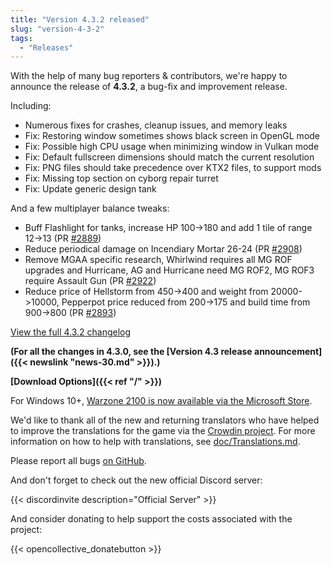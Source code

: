 ```yaml
---
title: "Version 4.3.2 released"
slug: "version-4-3-2"
tags:
  - "Releases"
---
```


With the help of many bug reporters & contributors, we're happy to announce the release of **4.3.2**, a bug-fix and improvement release.

Including:
- Numerous fixes for crashes, cleanup issues, and memory leaks
- Fix: Restoring window sometimes shows black screen in OpenGL mode
- Fix: Possible high CPU usage when minimizing window in Vulkan mode
- Fix: Default fullscreen dimensions should match the current resolution
- Fix: PNG files should take precedence over KTX2 files, to support mods
- Fix: Missing top section on cyborg repair turret
- Fix: Update generic design tank

And a few multiplayer balance tweaks:
- Buff Flashlight for tanks, increase HP 100->180 and add 1 tile of range 12->13 (PR [#2889](https://github.com/Warzone2100/warzone2100/pull/2889))
- Reduce periodical damage on Incendiary Mortar 26-24 (PR [#2908](https://github.com/Warzone2100/warzone2100/pull/2908))
- Remove MGAA specific research, Whirlwind requires all MG ROF upgrades and Hurricane, AG and Hurricane need MG ROF2, MG ROF3 require Assault Gun (PR [#2922](https://github.com/Warzone2100/warzone2100/pull/2922))
- Reduce price of Hellstorm from 450->400 and weight from 20000->10000, Pepperpot price reduced from 200->175 and build time from 900->800 (PR [#2893](https://github.com/Warzone2100/warzone2100/pull/2893))

[View the full 4.3.2 changelog](https://github.com/Warzone2100/warzone2100/raw/4.3.2/ChangeLog)

**(For all the changes in 4.3.0, see the [Version 4.3 release announcement]({{< newslink "news-30.md" >}}).)**

**[Download Options]({{< ref "/" >}})**

For Windows 10+, [Warzone 2100 is now available via the Microsoft Store](https://www.microsoft.com/store/apps/9MW0Z4MPCS8C).

We'd like to thank all of the new and returning translators who have helped to improve the translations for the game via the [Crowdin project](https://crowdin.com/project/warzone2100). For more information on how to help with translations, see [doc/Translations.md](https://github.com/Warzone2100/warzone2100/blob/master/doc/Translations.md#how-do-i-help-translate).

Please report all bugs [on GitHub](https://github.com/Warzone2100/warzone2100/issues).

And don't forget to check out the new official Discord server:

{{< discordinvite description="Official Server" >}}

And consider donating to help support the costs associated with the project:

{{< opencollective_donatebutton >}}

